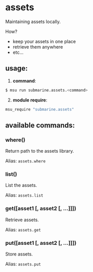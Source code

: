 
# assets

Maintaining assets locally.

How?

* keep your assets in one place
* retrieve them anywhere
* etc...

## usage:

1. **command**:

  ```bash
  $ msu run submarine.assets.<command>
  ```

2. **module require**:

  ```bash
  msu_require "submarine.assets"
  ```


## available commands:

### where()

Return path to the assets library.

Alias: `assets.where`


### list()

List the assets.

Alias: `assets.list`


### get([asset1 [, asset2 [, ...]]])

Retrieve assets.

Alias: `assets.get`


### put([asset1 [, asset2 [, ...]]])

Store assets.

Alias: `assets.put`

